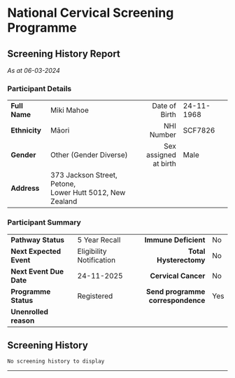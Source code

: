 
<!-- <img src="../images/NCSPbadge.svg" width="40%"/> --> 

# National Cervical Screening Programme
## Screening History Report
*As at 06-03-2024*

### Participant Details

| | | | |
|:---------------------------|:-----------------------|----:|:----|
| **Full Name**              | Miki Mahoe             | Date of Birth   | 24-11-1968 |
| **Ethnicity**              | Māori                  | NHI Number      | SCF7826 |
| **Gender**                 | Other (Gender Diverse) | Sex assigned<br>at birth   | Male |
| **Address**                | 373 Jackson Street, Petone,<br>Lower Hutt 5012, New Zealand  | | |

### Participant Summary

| | | | |
|:-------------------------|:------------------------------|-------------------------------:|:----|
| **Pathway Status**       | 5 Year Recall                 | **Immune Deficient**           | No  |
| **Next Expected Event**  | Eligibility Notification      | **Total Hysterectomy**         | No  |
| **Next Event Due Date**  | 24-11-2025                    | **Cervical Cancer**            | No  |
| **Programme Status**     | Registered                    | **Send programme**<br>**correspondence** | Yes |
| **Unenrolled reason**    |                               | | |


## Screening History

`No screening history to display`

---
